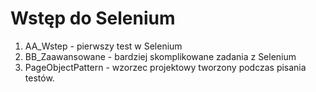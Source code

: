 ﻿# Wstęp do Selenium

1. AA_Wstep - pierwszy test w Selenium
2. BB_Zaawansowane - bardziej skomplikowane zadania z Selenium
3. PageObjectPattern - wzorzec projektowy tworzony podczas pisania testów.
